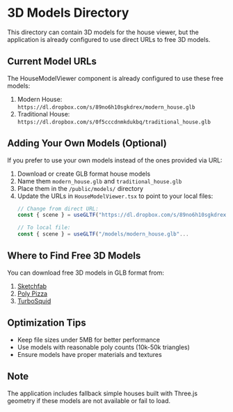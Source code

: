 # 3D Models Directory

This directory can contain 3D models for the house viewer, but the application is already configured to use direct URLs to free 3D models.

## Current Model URLs

The HouseModelViewer component is already configured to use these free models:

1. Modern House: `https://dl.dropbox.com/s/89no6h10sgkdrex/modern_house.glb`
2. Traditional House: `https://dl.dropbox.com/s/0f5cccdnmkdukbq/traditional_house.glb`

## Adding Your Own Models (Optional)

If you prefer to use your own models instead of the ones provided via URL:

1. Download or create GLB format house models 
2. Name them `modern_house.glb` and `traditional_house.glb`
3. Place them in the `/public/models/` directory
4. Update the URLs in `HouseModelViewer.tsx` to point to your local files:
   ```typescript
   // Change from direct URL:
   const { scene } = useGLTF("https://dl.dropbox.com/s/89no6h10sgkdrex/modern_house.glb"...

   // To local file:
   const { scene } = useGLTF("/models/modern_house.glb"...
   ```

## Where to Find Free 3D Models

You can download free 3D models in GLB format from:

1. [Sketchfab](https://sketchfab.com/3d-models?features=downloadable&q=house)
2. [Poly Pizza](https://poly.pizza/category/buildings)
3. [TurboSquid](https://www.turbosquid.com/Search/3D-Models/free/house)

## Optimization Tips

- Keep file sizes under 5MB for better performance
- Use models with reasonable poly counts (10k-50k triangles)
- Ensure models have proper materials and textures

## Note

The application includes fallback simple houses built with Three.js geometry if these models are not available or fail to load.